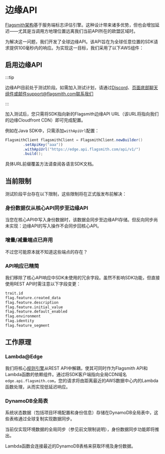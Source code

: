 # 边缘API

[Flagsmith架构](/guides-and-examples/integration-approaches#flags-are-evaluated-server-side)基于服务端标志评估引擎。这种设计带来诸多优势，但也会增加延迟——尤其是当调用方地理位置远离我们当前API所在的欧盟区域时。

为解决这一问题，我们开发了全球边缘API。该API旨在为全球任意位置的SDK请求提供100毫秒内的响应。为实现这一目标，我们采用了以下AWS组件：

## 启用边缘API

:::tip

边缘API目前处于测试阶段。如需加入测试计划，请通过[Discord](https://discord.gg/hFhxNtXzgm)、页面底部聊天组件或邮件support@flagsmith.com联系我们

:::

加入测试后，您只需将SDK指向新的Flagsmith边缘API URL（该URL将指向我们的边缘Cloudfront CDN）即可完成配置。

例如在Java SDK中，只需添加`withApiUrl`配置：

```java
FlagsmithClient flagsmithClient = FlagsmithClient.newBuilder()
        .setApiKey("aaa"))
        .withApiUrl("https://edge.api.flagsmith.com/api/v1/")
        .build();
```

具体URL前缀覆盖方法请查阅各语言SDK文档。

## 当前限制

测试阶段平台存在以下限制，这些限制将在正式版发布前解决：

### 身份数据仅从核心API同步至边缘API

当您在核心API中写入身份数据时，该数据会同步至边缘API存储。但反向同步尚未实现：边缘API的写入操作不会同步回核心API。

### 增量/减量端点已弃用

不过您可能原本就不知道这些端点的存在？

### API响应已精简

我们移除了核心API响应中SDK未使用的冗余字段。虽然不影响SDK功能，但直接使用REST API时需注意以下字段变更：

```txt
trait.id
flag.feature.created_data
flag.feature.description
flag.feature.initial_value
flag.feature.default_enabled
flag.environment
flag.identity
flag.feature_segment
```

## 工作原理

### Lambda@Edge

我们将核心[规则引擎](https://github.com/Flagsmith/flagsmith-engine)从REST API中解耦，使其可同时作为Flagsmith API和Lambda函数的依赖组件。通过将SDK客户端指向全局CDN域名`edge.api.flagsmith.com`，您的请求将由距离最近的AWS数据中心内的Lambda函数处理，从而实现低延迟响应。

### DynamoDB全局表

系统状态数据（包括项目环境配置和身份信息）存储在DynamoDB全局表中，这些表格通过全球复制实现数据同步。

当前仅实现环境数据的全局同步（参见前文限制说明），身份数据同步功能即将推出。

Lambda函数会连接最近的DynamoDB表格来获取环境及身份数据。